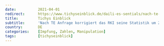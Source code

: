 ```yaml
---
date:          2021-04-01
redirect:      https://www.tichyseinblick.de/daili-es-sentials/nach-te-anfrage-muss-das-rki-seine-impfstatistik-korrigieren/
title:         Tichys Einblick
subtitle:      'Nach TE Anfrage korrigiert das RKI seine Statistik um 2.183 Impfungen'
country:       DE
categories:    [Impfung, Zahlen, Manipulation]
tags:          [tichyseinblick]
---
```

